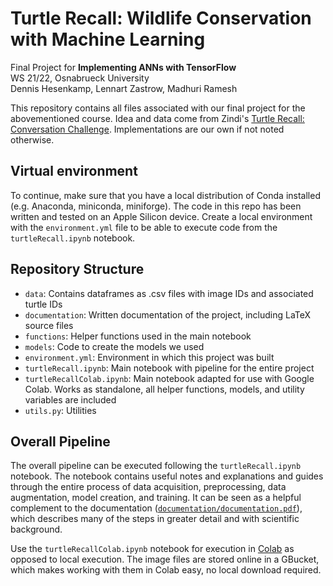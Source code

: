 # Turtle Recall: Wildlife Conservation with Machine Learning
Final Project for **Implementing ANNs with TensorFlow**  
WS 21/22, Osnabrueck University  
Dennis Hesenkamp, Lennart Zastrow, Madhuri Ramesh  

This repository contains all files associated with our final project for the abovementioned course. Idea and data come from Zindi's [Turtle Recall: Conversation Challenge](https://zindi.africa/competitions/turtle-recall-conservation-challenge). Implementations are our own if not noted otherwise.

## Virtual environment

To continue, make sure that you have a local distribution of Conda installed (e.g. Anaconda, miniconda, miniforge). The code in this repo has been written and tested on an Apple Silicon device. Create a local environment with the `environment.yml` file to be able to execute code from the `turtleRecall.ipynb` notebook.

## Repository Structure

- `data`: Contains dataframes as .csv files with image IDs and associated turtle IDs
- `documentation`: Written documentation of the project, including LaTeX source files
- `functions`: Helper functions used in the main notebook
- `models`: Code to create the models we used
- `environment.yml`: Environment in which this project was built
- `turtleRecall.ipynb`: Main notebook with pipeline for the entire project
- `turtleRecallColab.ipynb`: Main notebook adapted for use with Google Colab. Works as standalone, all helper functions, models, and utility variables are included
- `utils.py`: Utilities

## Overall Pipeline

The overall pipeline can be executed following the `turtleRecall.ipynb` notebook. The notebook contains useful notes and explanations and guides through the entire process of data acquisition, preprocessing, data augmentation, model creation, and training. It can be seen as a helpful complement to the documentation ([`documentation/documentation.pdf`](https://github.com/dhesenkamp/turtleRecall/blob/main/documentation/documentation.pdf)), which describes many of the steps in greater detail and with scientific background.

Use the `turtleRecallColab.ipynb` notebook for execution in [Colab](https://colab.research.google.com/) as opposed to local execution. The image files are stored online in a GBucket, which makes working with them in Colab easy, no local download required.